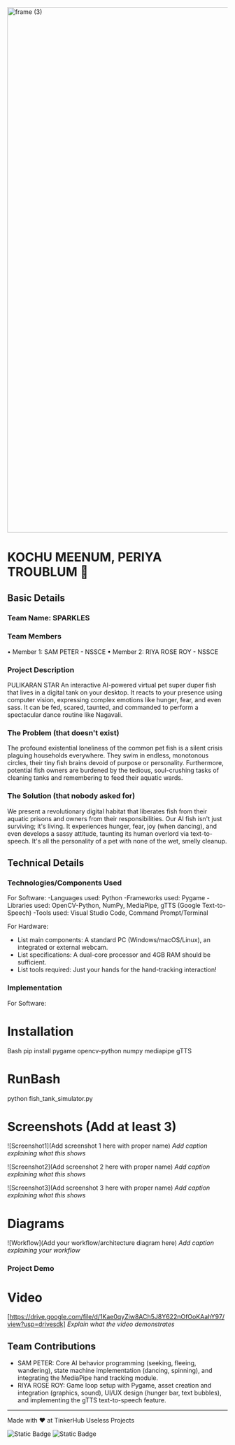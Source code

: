 <img width="3188" height="1202" alt="frame (3)" src="https://github.com/user-attachments/assets/517ad8e9-ad22-457d-9538-a9e62d137cd7" />


# KOCHU MEENUM, PERIYA TROUBLUM 🎯


## Basic Details
### Team Name: SPARKLES


### Team Members
•	Member 1: SAM PETER - NSSCE
•	Member 2: RIYA ROSE ROY - NSSCE


### Project Description
PULIKARAN STAR
An interactive AI-powered virtual pet super duper fish that lives in a digital tank on your desktop. It reacts to your presence using computer vision, expressing complex emotions like hunger, fear, and even sass. It can be fed, scared, taunted, and commanded to perform a spectacular dance routine like Nagavali.


### The Problem (that doesn't exist)
The profound existential loneliness of the common pet fish is a silent crisis plaguing households everywhere. They swim in endless, monotonous circles, their tiny fish brains devoid of purpose or personality. Furthermore, potential fish owners are burdened by the tedious, soul-crushing tasks of cleaning tanks and remembering to feed their aquatic wards.
### The Solution (that nobody asked for)
We present a revolutionary digital habitat that liberates fish from their aquatic prisons and owners from their responsibilities. Our AI fish isn't just surviving; it's living. It experiences hunger, fear, joy (when dancing), and even develops a sassy attitude, taunting its human overlord via text-to-speech. It's all the personality of a pet with none of the wet, smelly cleanup.

## Technical Details
### Technologies/Components Used
For Software:
-Languages used: Python
-Frameworks used: Pygame
-Libraries used: OpenCV-Python, NumPy, MediaPipe, gTTS (Google Text-to-Speech)
-Tools used: Visual Studio Code, Command Prompt/Terminal


For Hardware:
- List main components: A standard PC (Windows/macOS/Linux), an integrated or external webcam.
-	List specifications: A dual-core processor and 4GB RAM should be sufficient.
-	List tools required: Just your hands for the hand-tracking interaction!


### Implementation
For Software:
# Installation
Bash
pip install pygame opencv-python numpy mediapipe gTTS


# RunBash
python fish_tank_simulator.py


# Screenshots (Add at least 3)
![Screenshot1](Add screenshot 1 here with proper name)
*Add caption explaining what this shows*

![Screenshot2](Add screenshot 2 here with proper name)
*Add caption explaining what this shows*

![Screenshot3](Add screenshot 3 here with proper name)
*Add caption explaining what this shows*

# Diagrams
![Workflow](Add your workflow/architecture diagram here)
*Add caption explaining your workflow*


### Project Demo
# Video
[https://drive.google.com/file/d/1Kae0qyZiw8ACh5J8Y622nOfOoKAahY97/view?usp=drivesdk]
*Explain what the video demonstrates*


## Team Contributions
-	SAM PETER: Core AI behavior programming (seeking, fleeing, wandering), state machine implementation (dancing, spinning), and integrating the MediaPipe hand tracking module.
-	RIYA ROSE ROY: Game loop setup with Pygame, asset creation and integration (graphics, sound), UI/UX design (hunger bar, text bubbles), and implementing the gTTS text-to-speech feature.


---
Made with ❤️ at TinkerHub Useless Projects 

![Static Badge](https://img.shields.io/badge/TinkerHub-24?color=%23000000&link=https%3A%2F%2Fwww.tinkerhub.org%2F)
![Static Badge](https://img.shields.io/badge/UselessProjects--25-25?link=https%3A%2F%2Fwww.tinkerhub.org%2Fevents%2FQ2Q1TQKX6Q%2FUseless%2520Projects)


